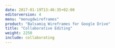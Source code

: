 ```yaml
---
date: 2017-01-19T13:46:35+02:00
editorversion: 4
menu: "menugdwireframes"
product: "Balsamiq Wireframes for Google Drive"
title: "Collaborative Editing"
weight: 2250
include: collaborating
---
```

